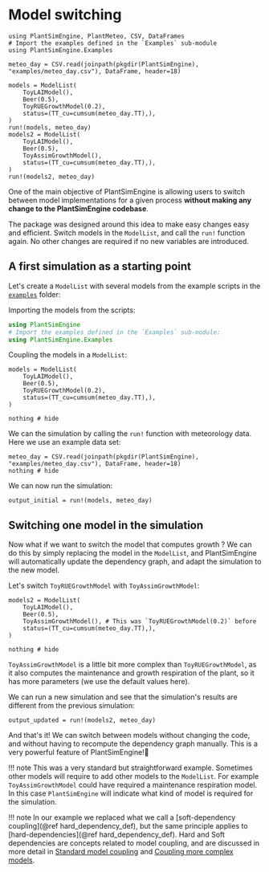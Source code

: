 # Model switching

```@setup usepkg
using PlantSimEngine, PlantMeteo, CSV, DataFrames
# Import the examples defined in the `Examples` sub-module
using PlantSimEngine.Examples

meteo_day = CSV.read(joinpath(pkgdir(PlantSimEngine), "examples/meteo_day.csv"), DataFrame, header=18)
 
models = ModelList(
    ToyLAIModel(),
    Beer(0.5),
    ToyRUEGrowthModel(0.2),
    status=(TT_cu=cumsum(meteo_day.TT),),
)
run!(models, meteo_day)
models2 = ModelList(
    ToyLAIModel(),
    Beer(0.5),
    ToyAssimGrowthModel(),
    status=(TT_cu=cumsum(meteo_day.TT),),
)
run!(models2, meteo_day)
```

One of the main objective of PlantSimEngine is allowing users to switch between model implementations for a given process **without making any change to the PlantSimEngine codebase**.

The package was designed around this idea to make easy changes easy and efficient. Switch models in the `ModelList`, and call the `run!` function again. No other changes are required if no new variables are introduced.

## A first simulation as a starting point

Let's create a `ModelList` with several models from the example scripts in the [`examples`](https://github.com/VirtualPlantLab/PlantSimEngine.jl/blob/master/examples/) folder:

Importing the models from the scripts:

```julia
using PlantSimEngine
# Import the examples defined in the `Examples` sub-module:
using PlantSimEngine.Examples
```

Coupling the models in a `ModelList`:

```@example usepkg
models = ModelList(
    ToyLAIModel(),
    Beer(0.5),
    ToyRUEGrowthModel(0.2),
    status=(TT_cu=cumsum(meteo_day.TT),),
)

nothing # hide
```

We can the simulation by calling the `run!` function with meteorology data. Here we use an example data set:

```@example usepkg
meteo_day = CSV.read(joinpath(pkgdir(PlantSimEngine), "examples/meteo_day.csv"), DataFrame, header=18)
nothing # hide
```

We can now run the simulation:

```@example usepkg
output_initial = run!(models, meteo_day)
```

## Switching one model in the simulation

Now what if we want to switch the model that computes growth ? We can do this by simply replacing the model in the `ModelList`, and PlantSimEngine will automatically update the dependency graph, and adapt the simulation to the new model.

Let's switch `ToyRUEGrowthModel` with `ToyAssimGrowthModel`:

```@example usepkg
models2 = ModelList(
    ToyLAIModel(),
    Beer(0.5),
    ToyAssimGrowthModel(), # This was `ToyRUEGrowthModel(0.2)` before
    status=(TT_cu=cumsum(meteo_day.TT),),
)

nothing # hide
```

`ToyAssimGrowthModel` is a little bit more complex than `ToyRUEGrowthModel`, as it also computes the maintenance and growth respiration of the plant, so it has more parameters (we use the default values here). 

We can run a new simulation and see that the simulation's results are different from the previous simulation:

```@example usepkg
output_updated = run!(models2, meteo_day)
```

And that's it! We can switch between models without changing the code, and without having to recompute the dependency graph manually. This is a very powerful feature of PlantSimEngine!💪

!!! note
    This was a very standard but straightforward example. Sometimes other models will require to add other models to the `ModelList`. For example `ToyAssimGrowthModel` could have required a maintenance respiration model. In this case `PlantSimEngine` will indicate what kind of model is required for the simulation.

!!! note
    In our example we replaced what we call a [soft-dependency coupling](@ref hard_dependency_def), but the same principle applies to [hard-dependencies](@ref hard_dependency_def). Hard and Soft dependencies are concepts related to model coupling, and are discussed in more detail in [Standard model coupling](@ref) and [Coupling more complex models](@ref).

